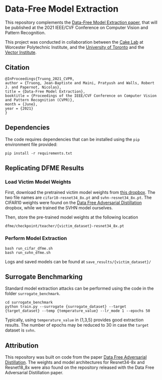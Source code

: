 # Data-Free Model Extraction

This repository complements the [Data-Free Model Extraction paper](https://arxiv.org/abs/2011.14779), that will be published at the 2021 IEEE/CVF Conference on Computer Vision and Pattern Recognition.

This project was conducted in collaboration between the [Cake Lab](https://cake.wpi.edu/) at Worcester Polytechnic Institute, and the [University of Toronto](https://www.utoronto.ca/) and the [Vector Institute](https://vectorinstitute.ai/).


## Citation
```
@InProceedings{Truong_2021_CVPR,
author = {Truong, Jean-Baptiste and Maini, Pratyush and Walls, Robert J. and Papernot, Nicolas},
title = {Data-Free Model Extraction},
booktitle = {Proceedings of the IEEE/CVF Conference on Computer Vision and Pattern Recognition (CVPR)},
month = {June},
year = {2021}
}
```

## Dependencies
The code requires dependencies that can be installed using the `pip` environment file provided:
```
pip install -r requirements.txt
```

## Replicating DFME Results

### Load Victim Model Weights
First, download the pretrained victim model weights from [this dropbox](https://www.dropbox.com/sh/lt6w0nq3msp4do0/AADmJk2k3LQqFqWt9916W-nra?dl=0). The two file names are `cifar10-resnet34_8x.pt` and `svhn-resnet34_8x.pt`. The CIFAR10 weights were found on the [Data Free Adversarial Distillation](https://github.com/VainF/Data-Free-Adversarial-Distillation) dropbox, while we trained the SVHN model ourselves.

Then, store the pre-trained model weights at the following location

`dfme/checkpoint/teacher/{victim_dataset}-resnet34_8x.pt`


### Perform Model Extraction
```
bash run_cifar_dfme.sh
bash run_svhn_dfme.sh
```
Logs and saved models can be found at `save_results/{victim_dataset}/`  


## Surrogate Benchmarking
Standard model extraction attacks can be performed using the code in the folder `surrogate_benchmark`.

```
cd surrogate_benchmark
python train.py --surrogate {surrogate_dataset} --target {target_dataset} --temp {temperature_value} --lr_mode 1 --epochs 50
```
Typically, using `temperature_value` in {1,3,5} provides good extraction results. The number of epochs may be reduced to 30 in case the `target` dataset is `svhn`.



## Attribution

This repository was built on code from the paper [Data Free Adversarial Distillation](https://github.com/VainF/Data-Free-Adversarial-Distillation). The weights and model architectures for Resnet34-8x and Resnet18_8x were also found on the repository released with the Data Free Adversarial Distillation paper.
